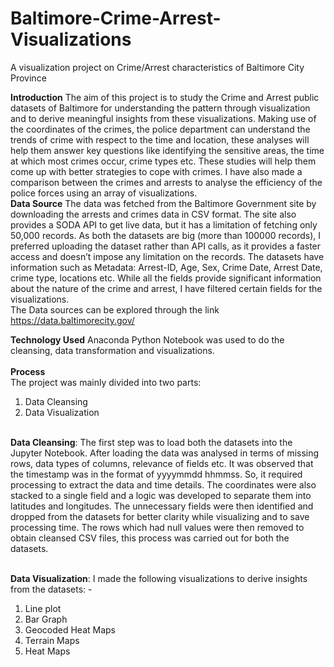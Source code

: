 # Baltimore-Crime-Arrest-Visualizations<br>
</h>A visualization project on Crime/Arrest characteristics of Baltimore City Province</h>

<b>Introduction</b>
The aim of this project is to study the Crime and Arrest public datasets of Baltimore for understanding the pattern through visualization and to derive meaningful insights from these visualizations. Making use of the coordinates of the crimes, the police department can understand the trends of crime with respect to the time and location, these analyses will help them answer key questions like identifying the sensitive areas, the time at which most crimes occur, crime types etc. These studies will help them come up with better strategies to cope with crimes. I have also made a comparison between the crimes and arrests to analyse the efficiency of the police forces using an array of visualizations.<br>
<b>Data Source</b>
The data was fetched from the Baltimore Government site by downloading the arrests and crimes data in CSV format. The site also provides a SODA API to get live data, but it has a limitation of fetching only 50,000 records. As both the datasets are big (more than 100000 records), I preferred uploading the dataset rather than API calls, as it provides a faster access and doesn’t impose any limitation on the records.
The datasets have information such as Metadata: Arrest-ID, Age, Sex, Crime Date, Arrest Date, crime type, locations etc.
While all the fields provide significant information about the nature of the crime and arrest, I have filtered certain fields for the visualizations.<br>
The Data sources can be explored through the link https://data.baltimorecity.gov/<br>

<b>Technology Used</b>
Anaconda Python Notebook was used to do the cleansing, data transformation and visualizations.
<br>
<br>
<b>Process</b><br>
The project was mainly divided into two parts:

1.	Data Cleansing 
2.	Data Visualization
<br><br>

<b>Data Cleansing</b>:
The first step was to load both the datasets into the Jupyter Notebook. After loading the data was analysed in terms of missing rows, data types of columns, relevance of fields etc.
It was observed that the timestamp was in the format of yyyymmdd hhmmss. So, it required processing to extract the data and time details.
The coordinates were also stacked to a single field and a logic was developed to separate them into latitudes and longitudes.
The unnecessary fields were then identified and dropped from the datasets for better clarity while visualizing and to save processing time.
The rows which had null values were then removed to obtain cleansed CSV files, this process was carried out for both the datasets.
<br><br>

<b>Data Visualization</b>:
I made the following visualizations to derive insights from the datasets: -
1.	Line plot
2.	Bar Graph
3.	Geocoded Heat Maps
4.	Terrain Maps
5.	Heat Maps

